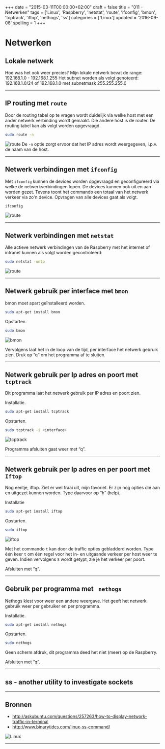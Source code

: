 +++
date = "2015-03-11T00:00:00+02:00"
draft = false
title = "011 - Netwerken"
tags = ['Linux', 'Raspberry', 'netstat', 'route', 'ifconfig', 'bmon', 'tcptrack', 'iftop', 'nethogs', 'ss']
categories = ['Linux']
updated = '2016-09-06'
spelling = 1
+++

# Netwerken


## Lokale netwerk
Hoe was het ook weer precies?
Mijn lokale netwerk bevat de range: 192.168.1.0 - 192.168.1.255
Het subnet worden als volgt genoteerd: 192.168.1.0/24 of 192.168.1.0 met subnetmask 255.255.255.0
* * *

## IP routing met `route`
Door de routing tabel op te vragen wordt duidelijk via welke host met een ander
netwerk verbinding wordt gemaakt. Die andere host is de router.
De routing tabel kan als volgt worden opgevraagd.
```bash
sudo route -n
```
![route](/img/011-route.jpg)
De `-n` optie zorgt ervoor dat het IP adres wordt weergegeven, i.p.v. de naam
van de host.

* * *

## Netwerk verbindingen met `ifconfig`
Met `ifconfig` kunnen de devices worden opgevraagd en geconfigureerd via welke
de netwerkverbindingen lopen. De devices kunnen ook uit en aan worden gezet.
Tevens toont het commando een totaal van het netwerk verkeer via zo'n device.
Opvragen van alle devices gaat als volgt. 
```bash
ifconfig
```
![route](/img/011-ifconfig.jpg)
* * *


## Netwerk verbindingen met `netstat`
Alle actieve netwerk verbindingen van de Raspberry met het internet of intranet
kunnen als volgt worden gecontroleerd:
```bash
sudo netstat -untp
```
![route](/img/011-netstat.jpg)
* * *


## Netwerk gebruik per interface met `bmon`
bmon moet apart geïnstalleerd worden. 
```bash
sudo apt-get install bmon
```

Opstarten.
```bash
sudo bmon
```
![bmon](/img/011-bmon.jpg)

Vervolgens laat het in de loop van de tijd, per interface het netwerk gebruik
zien.
Druk op “q” om het programma af te sluiten.
* * *


## Netwerk gebruik per Ip adres en poort met `tcptrack`
Dit programma laat het netwerk gebruik per IP adres en poort zien.

Installatie.
```bash
sudo apt-get install tcptrack
```

Opstarten.
```bash
sudo tcptrack -i <interface>
```
![tcptrack](/img/011-tcptrack.jpg)

Programma afsluiten gaat weer met “q”.
* * *


## Netwerk gebruik per Ip adres en per poort met `Iftop`
Nog eentje, iftop. Ziet er wel fraai uit, mijn favoriet. Er zijn nog opties die
aan en uitgezet kunnen worden. Type daarvoor op “h” (help). 

Installatie
```bash
sudo apt-get install iftop
```

Opstarten.
```bash
sudo iftop
```

![iftop](/img/011-iftop.jpg)

Met het commando `t` kan door de traffic opties gebladderd worden. 
Type één keer `t` om één regel voor het in- en uitgaande verkeer per
host weer te geven. Indien vervolgens `S` wordt getypt, zie je het verkeer per
poort.

Afsluiten met “q”.
* * *


## Gebruik per programma met ` nethogs`
Nethogs kiest voor weer een andere weergave. Het geeft het netwerk gebruik weer
per gebruiker en per programma.

Installatie.
```bash
sudo apt-get install nethogs
```

Opstarten.
```bash
sudo nethogs
```
Geen scherm afdruk, dit programma deed het niet (meer) op de Raspberry.

Afsluiten met “q”.
* * *


## ss - another utility to investigate sockets

* * *


## Bronnen

* http://askubuntu.com/questions/257263/how-to-display-network-traffic-in-terminal
* http://www.binarytides.com/linux-ss-command/

![Linux](/img/logo_linux.jpg)

* * *


